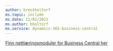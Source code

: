 ```yaml
---
author: brentholtorf
ms.topic: include
ms.date: 11/01/2022
ms.author: bholtorf
ms.service: dynamics-365-business-central
---
```

[Finn nettlæringsmoduler for Business Central her](/training/dynamics365/business-central)

